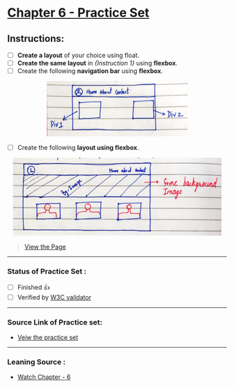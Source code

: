 # [Chapter 6 - Practice Set](https://iamwatchdogs.github.io/Front-end/HTML_CSS/Practice/CSS%20Practice%20Set/Chapter%206/)

## Instructions:

- [ ] **Create a layout** of your choice using float.
- [ ] **Create the same layout** in *{Instruction 1}* using **flexbox**.
- [ ] Create the following **navigation bar** using **flexbox**.
  
<div align="center">
    <img src="src/Instruct_3_nav_bar.PNG" alt="Navigation Bar from Instruction 3" />
</div>

- [ ] Create the following **layout using flexbox**.

<div align="center">
    <img src="src/Instruct_4_flexbox_layout.PNG" alt="Flex box Layout from Instruction 4" />
</div>

> [View the Page](https://iamwatchdogs.github.io/Front-end/HTML_CSS/Practice/CSS%20Practice%20Set/Chapter%206/)

---

### Status of Practice Set :

- [ ] Finished :+1:
- [ ] Verified by [W3C vaildator ](https://validator.w3.org/#validate_by_upload "Goto W3c vaildator")

---

### Source Link of Practice set:

- [Veiw the practice set](https://drive.google.com/file/d/1ixsoDb8mCuIZWCHQyOb7jc735BDDsiHe/view "Goto Practice Set")

---
### Leaning Source :

- [Watch Chapter - 6](https://youtu.be/Edsxf_NBFrw?t=16559 "Goto CSS tutorial by CodeWithHarry")
